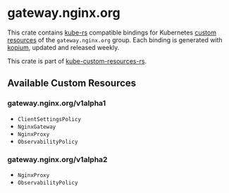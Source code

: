 <!--
SPDX-FileCopyrightText: The kube-custom-resources-rs Authors
SPDX-License-Identifier: 0BSD
 -->

# gateway.nginx.org

This crate contains [kube-rs](https://kube.rs/) compatible bindings for Kubernetes [custom resources](https://kubernetes.io/docs/tasks/extend-kubernetes/custom-resources/custom-resource-definitions/) of the `gateway.nginx.org` group. Each binding is generated with [kopium](https://github.com/kube-rs/kopium), updated and released weekly.

This crate is part of [kube-custom-resources-rs](https://github.com/metio/kube-custom-resources-rs).

## Available Custom Resources

### gateway.nginx.org/v1alpha1
- `ClientSettingsPolicy`
- `NginxGateway`
- `NginxProxy`
- `ObservabilityPolicy`
### gateway.nginx.org/v1alpha2
- `NginxProxy`
- `ObservabilityPolicy`
